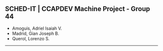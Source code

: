 ## SCHED-IT | CCAPDEV Machine Project - Group 44
- Amoguis, Adriel Isaiah V.
- Madrid, Gian Joseph B.
- Querol, Lorenzo S.

<hr />

